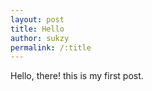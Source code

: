 ```yaml
---
layout: post
title: Hello
author: sukzy
permalink: /:title
---
```


Hello, there!
this is my first post.